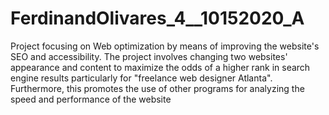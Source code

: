 # FerdinandOlivares_4__10152020_A
Project focusing on Web optimization by means of improving the website's SEO and accessibility. The project involves changing two websites' appearance and content to maximize the odds of a higher rank in search engine results particularly for "freelance web designer Atlanta". Furthermore, this promotes the use of other programs for analyzing the speed and performance of the website

